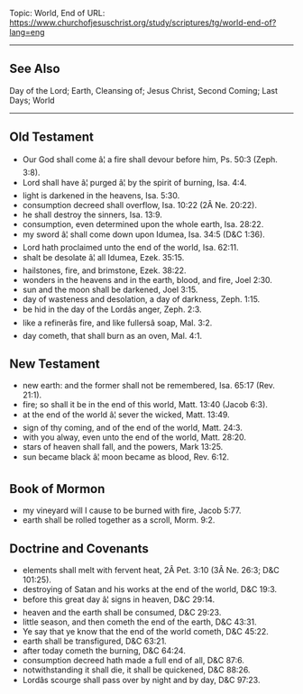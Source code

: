 Topic: World, End of
URL: https://www.churchofjesuschrist.org/study/scriptures/tg/world-end-of?lang=eng

---

## See Also

Day of the Lord; Earth, Cleansing of; Jesus Christ, Second Coming; Last Days; World

---

## Old Testament

- Our God shall come â¦ a fire shall devour before him, Ps. 50:3 (Zeph. 3:8).
- Lord shall have â¦ purged â¦ by the spirit of burning, Isa. 4:4.
- light is darkened in the heavens, Isa. 5:30.
- consumption decreed shall overflow, Isa. 10:22 (2Â Ne. 20:22).
- he shall destroy the sinners, Isa. 13:9.
- consumption, even determined upon the whole earth, Isa. 28:22.
- my sword â¦ shall come down upon Idumea, Isa. 34:5 (D&C 1:36).
- Lord hath proclaimed unto the end of the world, Isa. 62:11.
- shalt be desolate â¦ all Idumea, Ezek. 35:15.
- hailstones, fire, and brimstone, Ezek. 38:22.
- wonders in the heavens and in the earth, blood, and fire, Joel 2:30.
- sun and the moon shall be darkened, Joel 3:15.
- day of wasteness and desolation, a day of darkness, Zeph. 1:15.
- be hid in the day of the Lordâs anger, Zeph. 2:3.
- like a refinerâs fire, and like fullersâ soap, Mal. 3:2.
- day cometh, that shall burn as an oven, Mal. 4:1.

## New Testament

- new earth: and the former shall not be remembered, Isa. 65:17 (Rev. 21:1).
- fire; so shall it be in the end of this world, Matt. 13:40 (Jacob 6:3).
- at the end of the world â¦ sever the wicked, Matt. 13:49.
- sign of thy coming, and of the end of the world, Matt. 24:3.
- with you alway, even unto the end of the world, Matt. 28:20.
- stars of heaven shall fall, and the powers, Mark 13:25.
- sun became black â¦ moon became as blood, Rev. 6:12.

## Book of Mormon

- my vineyard will I cause to be burned with fire, Jacob 5:77.
- earth shall be rolled together as a scroll, Morm. 9:2.

## Doctrine and Covenants

- elements shall melt with fervent heat, 2Â Pet. 3:10 (3Â Ne. 26:3; D&C 101:25).
- destroying of Satan and his works at the end of the world, D&C 19:3.
- before this great day â¦ signs in heaven, D&C 29:14.
- heaven and the earth shall be consumed, D&C 29:23.
- little season, and then cometh the end of the earth, D&C 43:31.
- Ye say that ye know that the end of the world cometh, D&C 45:22.
- earth shall be transfigured, D&C 63:21.
- after today cometh the burning, D&C 64:24.
- consumption decreed hath made a full end of all, D&C 87:6.
- notwithstanding it shall die, it shall be quickened, D&C 88:26.
- Lordâs scourge shall pass over by night and by day, D&C 97:23.

